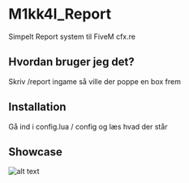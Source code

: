 # M1kk4l_Report
Simpelt Report system til FiveM cfx.re

## Hvordan bruger jeg det?
Skriv /report ingame så ville der poppe en box frem

## Installation

Gå ind i config.lua / config og læs hvad der står

## Showcase
![alt text](http://url/to/img.png)
